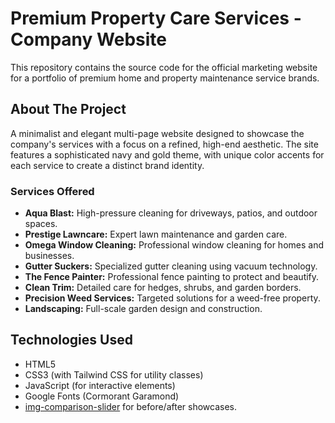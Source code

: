 # Premium Property Care Services - Company Website

This repository contains the source code for the official marketing website for a portfolio of premium home and property maintenance service brands.

## About The Project

A minimalist and elegant multi-page website designed to showcase the company's services with a focus on a refined, high-end aesthetic. The site features a sophisticated navy and gold theme, with unique color accents for each service to create a distinct brand identity.

### Services Offered

*   **Aqua Blast:** High-pressure cleaning for driveways, patios, and outdoor spaces.
*   **Prestige Lawncare:** Expert lawn maintenance and garden care.
*   **Omega Window Cleaning:** Professional window cleaning for homes and businesses.
*   **Gutter Suckers:** Specialized gutter cleaning using vacuum technology.
*   **The Fence Painter:** Professional fence painting to protect and beautify.
*   **Clean Trim:** Detailed care for hedges, shrubs, and garden borders.
*   **Precision Weed Services:** Targeted solutions for a weed-free property.
*   **Landscaping:** Full-scale garden design and construction.

## Technologies Used

*   HTML5
*   CSS3 (with Tailwind CSS for utility classes)
*   JavaScript (for interactive elements)
*   Google Fonts (Cormorant Garamond)
*   [img-comparison-slider](https://github.com/sneas/img-comparison-slider) for before/after showcases.